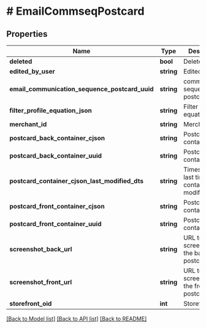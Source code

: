 # # EmailCommseqPostcard

## Properties

Name | Type | Description | Notes
------------ | ------------- | ------------- | -------------
**deleted** | **bool** | Deleted | [optional]
**edited_by_user** | **string** | Edited by user | [optional]
**email_communication_sequence_postcard_uuid** | **string** | communication sequence postcard uuid | [optional]
**filter_profile_equation_json** | **string** | Filter profile equation json | [optional]
**merchant_id** | **string** | Merchant ID | [optional]
**postcard_back_container_cjson** | **string** | Postcard back container cjson | [optional]
**postcard_back_container_uuid** | **string** | Postcard back container uuid | [optional]
**postcard_container_cjson_last_modified_dts** | **string** | Timestamp the last time the container was modified. | [optional]
**postcard_front_container_cjson** | **string** | Postcard front container cjson | [optional]
**postcard_front_container_uuid** | **string** | Postcard front container uuid | [optional]
**screenshot_back_url** | **string** | URL to screenshot of the back of the postcard | [optional]
**screenshot_front_url** | **string** | URL to screenshot of the front of the postcard | [optional]
**storefront_oid** | **int** | Storefront oid | [optional]

[[Back to Model list]](../../README.md#models) [[Back to API list]](../../README.md#endpoints) [[Back to README]](../../README.md)
